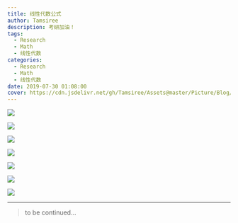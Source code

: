 ```yaml
---
title: 线性代数公式
author: Tamsiree
description: 考研加油！
tags:
  - Research
  - Math
  - 线性代数
categories:
  - Research
  - Math
  - 线性代数
date: 2019-07-30 01:08:00
cover: https://cdn.jsdelivr.net/gh/Tamsiree/Assets@master/Picture/Blog/Cover/wallhaven-w87k9r.jpg  
---
```

![](https://cdn.jsdelivr.net/gh/Tamsiree/Assets@master/Picture/math_xxds_01.png)

<!-- more -->

![](https://cdn.jsdelivr.net/gh/Tamsiree/Assets@master/Picture/math_xxds_02.png)

![](https://cdn.jsdelivr.net/gh/Tamsiree/Assets@master/Picture/math_xxds_03.png)

![](https://cdn.jsdelivr.net/gh/Tamsiree/Assets@master/Picture/math_xxds_04.png)

![](https://cdn.jsdelivr.net/gh/Tamsiree/Assets@master/Picture/math_xxds_05.png)

![](https://cdn.jsdelivr.net/gh/Tamsiree/Assets@master/Picture/math_xxds_06.png)

![](https://cdn.jsdelivr.net/gh/Tamsiree/Assets@master/Picture/math_xxds_07.png)


---
> to be continued...
